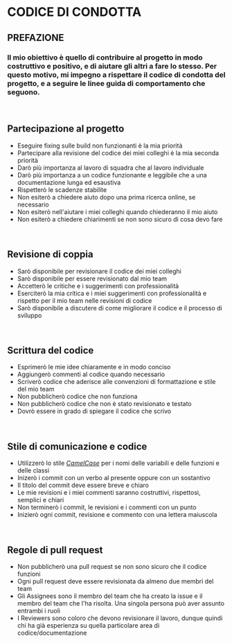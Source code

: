 # **CODICE DI CONDOTTA**

## **PREFAZIONE**
### Il mio obiettivo è quello di contribuire al progetto in modo costruttivo e positivo, e di aiutare gli altri a fare lo stesso. Per questo motivo, mi impegno a rispettare il codice di condotta del progetto, e a seguire le linee guida di comportamento che seguono.



<br >

## **Partecipazione al progetto**
<ul>
<li> Eseguire fixing sulle build non funzionanti è la mia priorità</li>
<li>Partecipare alla revisione del codice dei miei colleghi è la mia seconda priorità</li>
<li>Darò più importanza al lavoro di squadra che al lavoro individuale</li>
<li>Darò più importanza a un codice funzionante e leggibile che a una documentazione lunga ed esaustiva</li>
<li>Rispetterò le scadenze stabilite</li>
<li>Non esiterò a chiedere aiuto dopo una prima ricerca online, se necessario</li>
<li>Non esiterò nell'aiutare i miei colleghi quando chiederanno il mio aiuto</li>
<li>Non esiterò a chiedere chiarimenti se non sono sicuro di cosa devo fare</li>
</ul>
<br >

## **Revisione di coppia**

<ul>
<li>Sarò disponibile per revisionare il codice dei miei colleghi</li>
<li>Sarò disponibile per essere revisionato dal mio team</li>
<li>Accetterò le critiche e i suggerimenti con professionalità</li>
<li>Eserciterò la mia critica e i miei suggerimenti con professionalità e rispetto per il mio team nelle revisioni di codice</li>
<li>Sarò disponibile a discutere di come migliorare il codice e il processo di sviluppo</li>
</ul>
<br>

## **Scrittura del codice**
<ul>
<li>Esprimerò le mie idee chiaramente e in modo conciso</li>
<li>Aggiungerò commenti al codice quando necessario</li>
<li>Scriverò codice che aderisce alle convenzioni di formattazione e stile del mio team</li>
<li>Non pubblicherò codice che non funziona</li>
<li>Non pubblicherò codice che non è stato revisionato e testato</li>
<li>Dovrò essere in grado di spiegare il codice che scrivo</li>
</ul>
<br >

## **Stile di comunicazione e codice**

<ul>
<li>
Utilizzerò lo stile <i><a href="https://it.wikipedia.org/wiki/Notazione_a_cammello#:~:text=La%20notazione%20a%20cammello%20">CamelCase</a></i> per i nomi delle variabili e delle funzioni e delle classi</li>
<li>Inizerò i commit con un verbo al presente oppure con un sostantivo</li>
<li>Il titolo del commit deve essere breve e chiaro</li>
<li>Le mie revisioni e i miei commenti saranno costruttivi, rispettosi, semplici e chiari</li>
<li>Non terminerò i commit, le revisioni e i commenti con un punto</li>
<li>Inizierò ogni commit, revisione e commento con una lettera maiuscola</li>
</ul>
<br >

## **Regole di pull request**
<ul>
<li>Non pubblicherò una pull request se non sono sicuro che il codice funzioni</li>
<li>Ogni pull request deve essere revisionata da almeno due membri del team</li>
<li>Gli Assignees sono il membro del team che ha creato la issue e il membro del team che l'ha risolta. Una singola persona può aver assunto entrambi i ruoli</li>
<li>I Reviewers sono coloro che devono revisionare il lavoro, dunque quindi chi ha già esperienza su quella particolare area di codice/documentazione</li>
</ul>